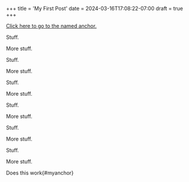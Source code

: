 +++
title = 'My First Post'
date = 2024-03-16T17:08:22-07:00
draft = true
+++

[Click here to go to the named anchor.](#myanchor)

Stuff.

More stuff.

Stuff.

More stuff.

Stuff.

More stuff.

Stuff.

More stuff.

Stuff.

More stuff.

Stuff.

More stuff.
<!-- 
<div id="biblio">
Bibliography
</div> -->

Does this work{#myanchor}